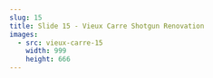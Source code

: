 ```yaml
---
slug: 15
title: Slide 15 - Vieux Carre Shotgun Renovation
images:
  - src: vieux-carre-15
    width: 999
    height: 666
---
```

